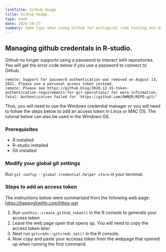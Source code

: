 ```yaml
---
linkTitle: Github Usage
title: Github Usage
type: book
date: 2024-10-27
summary: Some tips when using Github for ecological code hosting and data analyses.
---
```


## Managing github credentals in R-studio.
Github no longer supports using a password to interact with repositories. You will get the error code below if you use a password to connect to Github.

```console
remote: Support for password authentication was removed on August 13, 2021. Please use a personal access token instead.
remote: Please see https://github.blog/2020-12-15-token-authentication-requirements-for-git-operations/ for more information.
fatal: Authentication failed for 'https://github.com/OWNER/REPO.git/'
```

Thus, you will need to use the Windows credential manager or you will need to follow the steps below to add an access token in Linux or MAC OS. The tutorial below can also be used in the Windows OS.
### Prerequisites
- R installed
- R-studio installed
- Git installed

### Modify your global git settings
Run `git config --global credential.helper store` in your terminal.

### Steps to add an access token
The instructions below were summarized from the following web page: https://happygitwithr.com/https-pat
1. Run `usethis::create_github_token()` in the R console to generate your access token.
2. Leave the web page open that opens up. You will need to copy the access token later.
3. Next run `gitcreds::gitcreds_set()` in the R console.
4. Now copy and paste your accesss token from the webpage that opened up when running the first command.
